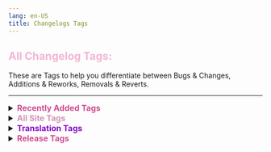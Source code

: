 ```yaml
---
lang: en-US
title: Changelogs Tags
---
```


## <font color=#f0b6d5>All Changelog Tags:</font>

These are Tags to help you differentiate between Bugs & Changes, Additions & Reworks, Removals & Reverts.

---
<font size=3em>
<details>
<summary><b><font color=#cf4e8f>Recently Added Tags</font></b></summary>

= <font color=#ece218><b>NOTICE</b></font>: None, read All Site Tags for Tag info.
</details>
<details>
<summary><b><font color=#d395b4>All Site Tags</font></b></summary>

\- <font color=red><b>REMOVED</b></font>: Features recently deleted from the Mod/Site. <br>
= <font color=#e08709><b>IMPROVEMENT</b></font>: CHANGES, but specifically to make a Feature run/look better. <br>
= <font color=#F6BE00><b>CHANGE</b></font>: Features that have been altered in some way. <br>
= <font color=#32CD32><b>TYPO</b></font>: Typos that have been corrected. <br>
\+ <font color=green><b>NEW</b></font>: Features recently ADDED to the Mod/Site. <br>
\+ <font color=#12edaf><b>REWORK</b></font>: Mixture of NEW & CHANGE, (mostly used for Role Reworks). <br>
\+ <font color=#12edaf><b>RENAMED</b></font>: Mixture of NEW, CHANGE, & TYPO, (mostly used for Role Renames). <br>
\+ <font color=#12edaf><b>RETURNED</b></font>: Not NEW, but was REMOVED previously, and added back. (mostly used when Roles Re-added). <br>
\- <font color=#12edaf><b>REVERT</b></font>: Mixture of REMOVED & CHANGE, (mostly used for Role Reverts). <br>
= <font color=#1376f0><b>BUG FIX</b></font>: Bugs/Buggy Features that have been fixed. <br>
= <font color=#8708c7><b>TRANSLATIONS</b></font>: Recently added/finished Translations for the mod, the Tag on the change itself will be custom. <br>
= <font color=#fdf08e><b>NOTES</b></font>: Not necessarily a big change/addition/etc, but important to keep in mind. <br>
= <font color=#ece218><b>NOTICE</b></font>: Small Info/Announcement. (Typically relating to website) <br>
= <font color=#de6707><b>KNOWN BUG</b></font>: Bugs that are currently being worked on, or are not currently resolvable.
</details>
<details>
<summary><b><font color=#8708c7>Translation Tags</font></b></summary>

- <font color=#002654><b>French</b></font>: French Translation of the mod.<br>
- <font color=#bd0029><b>Japanese</b></font>: Japanese Translation of the mod.<br>
- <font color=#009b3a><b>Latam</b></font>: Latin American Translation of the mod.<br>
- <font color=#009344><b>Italian</b></font>: Italian Translation of the mod.<br>
- <font color=#ffc400><b>Spanish</b></font>: Spanish Translation of the mod.<br>
- <font color=#de2910><b>SChinese</b></font>: Simplified Chinese Translation of the mod.<br>
- <font color=#de2910><b>TChinese</b></font>: Traditional Chinese Translation of the mod.<br>
- <font color=#cf192b><b>English</b></font>: English Translation of the mod.<br>
- <font color=#009b3a><b>Brazilian</b></font>: Portuguese Brazil Translation of the mod.<br>
- <font color=#0036a7><b>Russian</b></font>: Russian Translation of the mod.<br>
- <font color=#1e448b><b>Dutch</b></font>: Dutch Translation of the mod.<br>
- <font color=#ffcf00><b>German</b></font>: German Translation of the mod.<br>
- <font color=#056306><b>Portuguese </b></font>: Portuguese Portugal Translation of the mod.<br>
- <font color=#CD2E3A><b>Korean</b></font>: Korean Translation of the mod.<br>
- <font color=#FED141><b>Filipino</b></font>: Filipino Translation of the mod.<br>
- <font color=#FF8200><b>Irish</b></font>: Irish Translation of the mod.<br>
</details>
<details>
<summary><b><font color=#cf4e8f>Release Tags</font></b></summary>

<b><font color=#cf4e8f>Latest Release</font></b>: Latest Mod Releases.<br>
<b><font color=#d395b4>Previous Release</font></b>: Prior Mod Releases.<br>
<b><font color=#a175ff>Coven Releases</font></b>: Mod Releases for the Coven Alpha Branch.
</details>
</font>